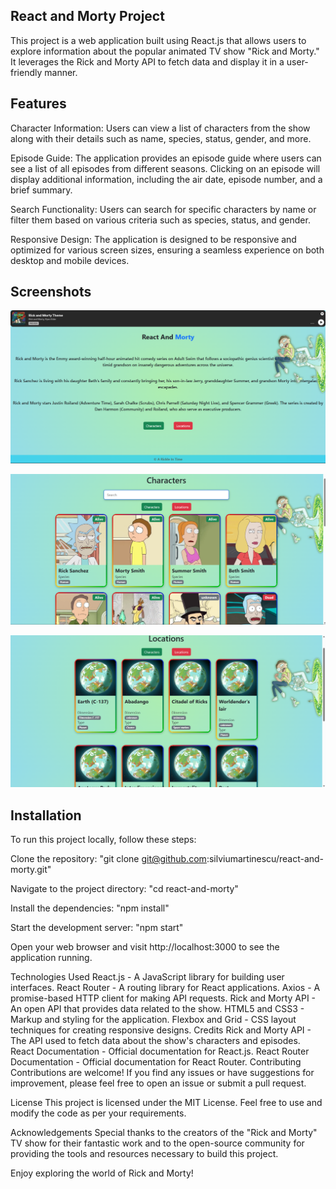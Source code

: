 ## React and Morty Project
This project is a web application built using React.js that allows users to explore information about
the popular animated TV show "Rick and Morty." It leverages the Rick and Morty API to fetch data
and display it in a user-friendly manner.

## Features
Character Information: Users can view a list of characters from the show along with their details such as name, species,
status, gender, and more.

Episode Guide: The application provides an episode guide where users can see a list of all episodes from different seasons.
Clicking on an episode will display additional information, including the air date, episode number, and a brief summary.

Search Functionality: Users can search for specific characters by name or filter them based on various criteria
such as species, status, and gender.

Responsive Design: The application is designed to be responsive and optimized for various screen sizes, ensuring a
seamless experience on both desktop and mobile devices.

## Screenshots

![Main Page](screenshots/first_image.png)

![Characters Page](screenshots/second_image.png)

![Locations Page](screenshots/third_image.png)


## Installation
To run this project locally, follow these steps:

Clone the repository:
"git clone git@github.com:silviumartinescu/react-and-morty.git"

Navigate to the project directory:
"cd react-and-morty"

Install the dependencies:
"npm install"

Start the development server:
"npm start"

Open your web browser and visit http://localhost:3000 to see the application running.


Technologies Used
React.js - A JavaScript library for building user interfaces.
React Router - A routing library for React applications.
Axios - A promise-based HTTP client for making API requests.
Rick and Morty API - An open API that provides data related to the show.
HTML5 and CSS3 - Markup and styling for the application.
Flexbox and Grid - CSS layout techniques for creating responsive designs.
Credits
Rick and Morty API - The API used to fetch data about the show's characters and episodes.
React Documentation - Official documentation for React.js.
React Router Documentation - Official documentation for React Router.
Contributing
Contributions are welcome! If you find any issues or have suggestions for improvement, please feel free to open an issue or submit a pull request.


License
This project is licensed under the MIT License. Feel free to use and modify the code as per your requirements.


Acknowledgements
Special thanks to the creators of the "Rick and Morty" TV show for their fantastic work and to the open-source community
for providing the tools and resources necessary to build this project.

Enjoy exploring the world of Rick and Morty!